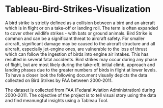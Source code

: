 # Tableau-Bird-Strikes-Visualization

A bird strike is strictly defined as a collision between a bird and an aircraft which is in flight or on a take-off or landing roll. The term is often expanded to cover other wildlife strikes - with bats or ground animals. Bird Strike is common and can be a significant threat to aircraft safety. For smaller aircraft, significant damage may be caused to the aircraft structure and all aircraft, especially jet-engine ones, are vulnerable to the loss of thrust which can follow the ingestion of birds into engine air intakes. This has resulted in several fatal accidents. Bird strikes may occur during any phase of flight, but are most likely during the take-off, initial climb, approach and landing phases due to the greater numbers of birds in flight at lower levels. To have a closer look the following document visually depicts the data collected on Bird Strikes by FAA between 2000-2011.

The dataset is collected from FAA (Fedaral Aviation Administration) during 2000-2011. The objective of the project is to tell visual story using the data and find meanungful insights using a Tableau Tool.



